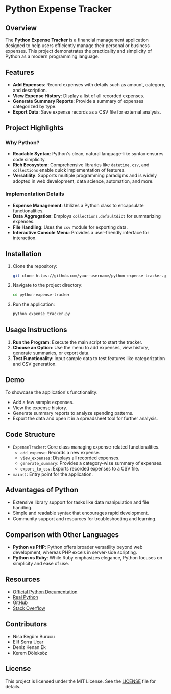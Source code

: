 # Python Expense Tracker

## Overview
The **Python Expense Tracker** is a financial management application designed to help users efficiently manage their personal or business expenses. This project demonstrates the practicality and simplicity of Python as a modern programming language.

## Features
- **Add Expenses**: Record expenses with details such as amount, category, and description.
- **View Expense History**: Display a list of all recorded expenses.
- **Generate Summary Reports**: Provide a summary of expenses categorized by type.
- **Export Data**: Save expense records as a CSV file for external analysis.

## Project Highlights
### Why Python?
- **Readable Syntax**: Python's clean, natural language-like syntax ensures code simplicity.
- **Rich Ecosystem**: Comprehensive libraries like `datetime`, `csv`, and `collections` enable quick implementation of features.
- **Versatility**: Supports multiple programming paradigms and is widely adopted in web development, data science, automation, and more.

### Implementation Details
- **Expense Management**: Utilizes a Python class to encapsulate functionalities.
- **Data Aggregation**: Employs `collections.defaultdict` for summarizing expenses.
- **File Handling**: Uses the `csv` module for exporting data.
- **Interactive Console Menu**: Provides a user-friendly interface for interaction.

## Installation
1. Clone the repository:
   ```bash
   git clone https://github.com/your-username/python-expense-tracker.git
   ```
2. Navigate to the project directory:
   ```bash
   cd python-expense-tracker
   ```
3. Run the application:
   ```bash
   python expense_tracker.py
   ```

## Usage Instructions
1. **Run the Program**: Execute the main script to start the tracker.
2. **Choose an Option**: Use the menu to add expenses, view history, generate summaries, or export data.
3. **Test Functionality**: Input sample data to test features like categorization and CSV generation.

## Demo
To showcase the application's functionality:
- Add a few sample expenses.
- View the expense history.
- Generate summary reports to analyze spending patterns.
- Export the data and open it in a spreadsheet tool for further analysis.

## Code Structure
- `ExpenseTracker`: Core class managing expense-related functionalities.
  - `add_expense`: Records a new expense.
  - `view_expenses`: Displays all recorded expenses.
  - `generate_summary`: Provides a category-wise summary of expenses.
  - `export_to_csv`: Exports recorded expenses to a CSV file.
- `main()`: Entry point for the application.

## Advantages of Python
- Extensive library support for tasks like data manipulation and file handling.
- Simple and readable syntax that encourages rapid development.
- Community support and resources for troubleshooting and learning.

## Comparison with Other Languages
- **Python vs PHP**: Python offers broader versatility beyond web development, whereas PHP excels in server-side scripting.
- **Python vs Ruby**: While Ruby emphasizes elegance, Python focuses on simplicity and ease of use.

## Resources
- [Official Python Documentation](https://docs.python.org/3/)
- [Real Python](https://realpython.com/)
- [GitHub](https://github.com/)
- [Stack Overflow](https://stackoverflow.com/)

## Contributors
- Nisa Begüm Burucu
- Elif Serra Uçar
- Deniz Kenan Ek
- Kerem Döleksöz

## License
This project is licensed under the MIT License. See the [LICENSE](LICENSE) file for details.
